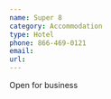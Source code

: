```yaml
---
name: Super 8
category: Accommodation
type: Hotel
phone: 866-469-0121
email: 
url: 
---
```


Open for business